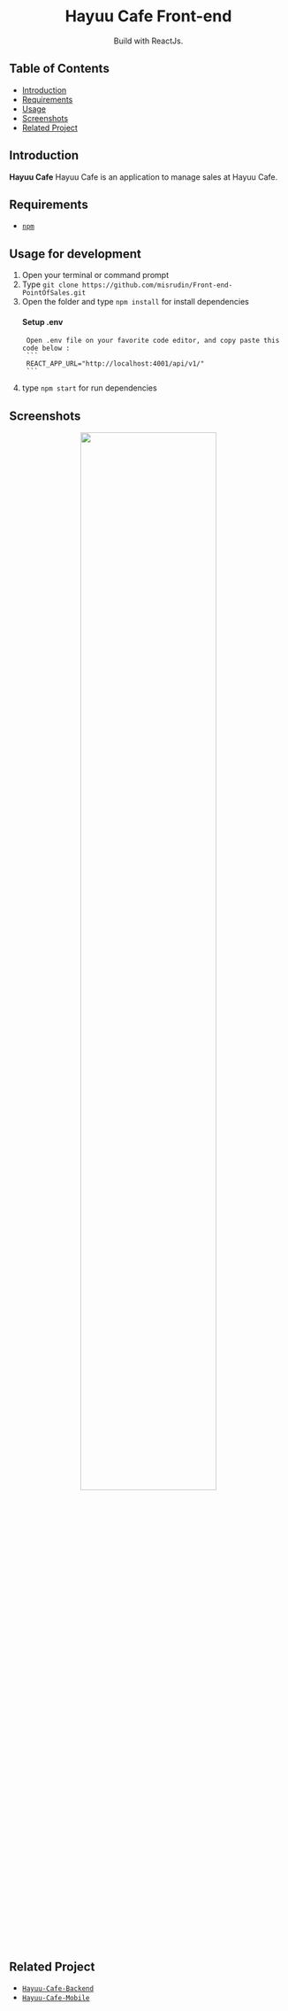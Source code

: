 <h1 align="center">Hayuu Cafe Front-end</h1>
<p align="center">
  Build with ReactJs.
</p>

## Table of Contents

- [Introduction](#introduction)
- [Requirements](#requirements)
- [Usage](#usage-for-development)
- [Screenshots](#screenshots)
- [Related Project](#related-project-backend)

## Introduction
<b>Hayuu Cafe</b> Hayuu Cafe is an application to manage sales at Hayuu Cafe.

## Requirements
* [`npm`](https://www.npmjs.com/get-npm)


## Usage for development
1. Open your terminal or command prompt
2. Type `git clone https://github.com/misrudin/Front-end-PointOfSales.git`
3. Open the folder and type `npm install` for install dependencies
	#### Setup .env
		Open .env file on your favorite code editor, and copy paste this code below :
		```
		REACT_APP_URL="http://localhost:4001/api/v1/"
		```
4. type `npm start` for run dependencies

## Screenshots
<div align="center">
    <img width="70%" src="https://user-images.githubusercontent.com/37394664/77042665-acc5d280-69ee-11ea-8c61-4802fac04f76.gif">   
</div>

## Related Project
* [`Hayuu-Cafe-Backend`](https://github.com/misrudin/NodeWithExpress-backend-PointOfSales.git)
* [`Hayuu-Cafe-Mobile`](https://github.com/misrudin/PosReactNative.git)
